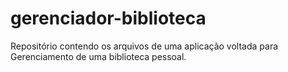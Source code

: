# gerenciador-biblioteca
Repositório contendo os arquivos de uma aplicação voltada para Gerenciamento de uma biblioteca pessoal. 
